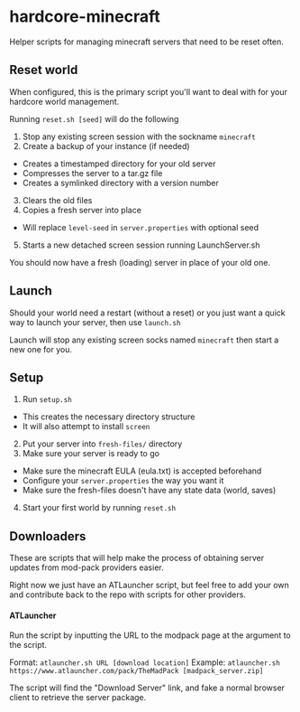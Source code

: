# hardcore-minecraft
Helper scripts for managing minecraft servers that need to be reset often.

## Reset world
When configured, this is the primary script you'll want to deal with for 
your hardcore world management. 

Running `reset.sh [seed]` will do the following

1. Stop any existing screen session with the sockname `minecraft`
2. Create a backup of your instance (if needed)
  * Creates a timestamped directory for your old server
  * Compresses the server to a tar.gz file
  * Creates a symlinked directory with a version number
3. Clears the old files
4. Copies a fresh server into place
  * Will replace `level-seed` in `server.properties` with optional seed
5. Starts a new detached screen session running LaunchServer.sh

You should now have a fresh (loading) server in place of your old one.

## Launch
Should your world need a restart (without a reset) or you just want a quick
way to launch your server, then use `launch.sh`

Launch will stop any existing screen socks named `minecraft` then start a new
one for you.

## Setup
1. Run `setup.sh`
  * This creates the necessary directory structure
  * It will also attempt to install `screen`
2. Put your server into `fresh-files/` directory
3. Make sure your server is ready to go
  * Make sure the minecraft EULA (eula.txt) is accepted beforehand
  * Configure your `server.properties` the way you want it
  * Make sure the fresh-files doesn't have any state data (world, saves)
4. Start your first world by running `reset.sh`

## Downloaders
These are scripts that will help make the process of obtaining server
updates from mod-pack providers easier.

Right now we just have an ATLauncher script, but feel free to add your own
and contribute back to the repo with scripts for other providers.

#### ATLauncher
Run the script by inputting the URL to the modpack page at the argument to the
script.

Format: `atlauncher.sh URL [download location]`
Example: `atlauncher.sh https://www.atlauncher.com/pack/TheMadPack [madpack_server.zip]`

The script will find the "Download Server" link, and fake a normal browser
client to retrieve the server package.
